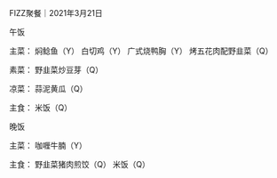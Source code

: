 FIZZ聚餐｜2021年3月21日

午饭

主菜：
焖鲶鱼（Y）
白切鸡（Y）
广式烧鸭胸（Y）
烤五花肉配野韭菜（Q）

素菜：
野韭菜炒豆芽（Q）

凉菜：
蒜泥黄瓜（Q）

主食：
米饭（Q）

晚饭

主菜：
咖喱牛腩（Y）

主食：
野韭菜猪肉煎饺（Q）
米饭（Q）
